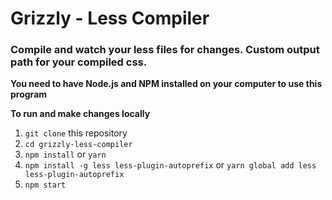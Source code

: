 # Grizzly - Less Compiler

### Compile and watch your less files for changes. Custom output path for your compiled css.

**You need to have Node.js and NPM installed on your computer to use this program**

**To run and make changes locally**
1. `git clone` this repository
2. `cd grizzly-less-compiler`
3. `npm install` or `yarn`
4. `npm install -g less less-plugin-autoprefix` or `yarn global add less less-plugin-autoprefix`
5. `npm start`
